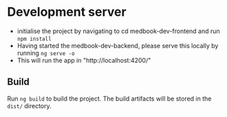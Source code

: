 # Development server
- initialise the project by navigating to cd medbook-dev-frontend and run `npm install`
- Having started the medbook-dev-backend, please serve this locally by running `ng serve -o`
- This will run the app in "http://localhost:4200/"

## Build

Run `ng build` to build the project. The build artifacts will be stored in the `dist/` directory.

